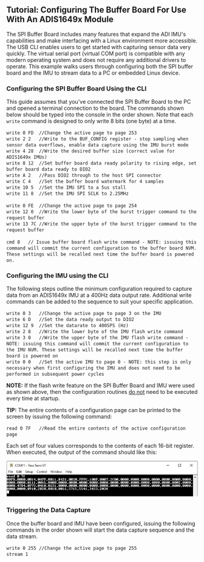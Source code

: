 ## Tutorial: Configuring The Buffer Board For Use With An ADIS1649x Module

The SPI Buffer Board includes many features that expand the ADI IMU's capabilities and make interfacing with a Linux environment more accessible. The USB CLI enables users to get started with capturing sensor data very quickly. The virtual serial port (virtual COM port) is compatible with any modern operating system and does not require any additional drivers to operate. This example walks users through configuring both the SPI buffer board and the IMU to stream data to a PC or embedded Linux device. 

### Configuring the SPI Buffer Board Using the CLI

This guide assumes that you've connected the SPI Buffer Board to the PC and opened a terminal connection to the board. The commands shown below should be typed into the console in the order shown. Note that each `write` command is designed to only write 8 bits (one byte) at a time. 

```
write 0 FD	//Change the active page to page 253
write 2 2	//Write to the BUF_CONFIG register - stop sampling when sensor data overflows, enable data capture using the IMU burst mode
write 4 28	//Write the desired buffer size (correct value for ADIS1649x IMUs)
write 8 12	//Set buffer board data ready polarity to rising edge, set buffer board data ready to DIO2
write A 2	//Pass DIO2 through to the host SPI connector
write C 4	//Set the buffer board watermark for 4 samples
write 10 5	//Set the IMU SPI to a 5us stall
write 11 8	//Set the IMU SPI SCLK to 2.25MHz

write 0 FE	//Change the active page to page 254
write 12 0	//Write the lower byte of the burst trigger command to the request buffer
write 13 7C	//Write the upper byte of the burst trigger command to the request buffer

cmd 8	// Issue buffer board flash write command - NOTE: issuing this command will commit the current configuration to the buffer board NVM. These settings will be recalled next time the buffer board is powered on.
```

### Configuring the IMU  using the CLI

The following steps outline the minimum configuration required to capture data from an ADIS1649x IMU at a 400Hz data output rate. Additional write commands can be added to the sequence to suit your specific application.

```
write 0 3	//Change the active page to page 3 on the IMU
write 6 D	//Set the data ready output to DIO2
write 12 9	//Set the datarate to 400SPS (Hz)
write 2 8	//Write the lower byte of the IMU flash write command
write 3 0	//Write the upper byte of the IMU flash write command - NOTE: issuing this command will commit the current configuration to the IMU NVM. These settings will be recalled next time the buffer board is powered on
write 0 0	//Set the active IMU to page 0 - NOTE: this step is only necessary when first configuring the IMU and does not need to be performed in subsequent power cycles
```

**NOTE:** If the flash write feature on the SPI Buffer Board and IMU were used as shown above, then the configuration routines <u>do not</u> need to be executed every time at startup. 

**TIP:** The entire contents of a configuration page can be printed to the screen by issuing the following command: 

```
read 0 7F	//Read the entire contents of the active configuration page
```

Each set of four values corresponds to the contents of each 16-bit register. When executed, the output of the command should like this:

![CLI Page Read](img/cli_page_read.JPG)

### Triggering the Data Capture

Once the buffer board and IMU have been configured, issuing the following commands in the order shown will start the data capture sequence and the data stream.

```
write 0 255	//Change the active page to page 255
stream 1
```

